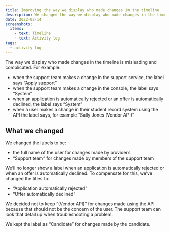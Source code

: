 ```yaml
---
title: Improving the way we display who made changes in the timeline
description: We changed the way we display who made changes in the timeline and activity log.
date: 2022-02-14
screenshots:
  items:
    - text: Timeline
    - text: Activity log
tags:
  - activity log
---
```


The way we display who made changes in the timeline is misleading and complicated. For example:

- when the support team makes a change in the support service, the label says “Apply support”
- when the support team makes a change in the console, the label says “System”
- when an application is automatically rejected or an offer is automatically declined, the label says “System”
- when a user makes a change in their student record system using the API the label says, for example “Sally Jones (Vendor API)”

## What we changed

We changed the labels to be:

- the full name of the user for changes made by providers
- “Support team” for changes made by members of the support team

We’ll no longer show a label when an application is automatically rejected or when an offer is automatically declined. To compensate for this, we’ve changed the titles to:

- “Application automatically rejected”
- “Offer automatically declined”

We decided not to keep “(Vendor API)” for changes made using the API because that should not be the concern of the user. The support team can look that detail up when troubleshooting a problem.

We kept the label as “Candidate” for changes made by the candidate.
